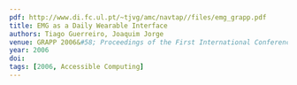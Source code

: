 ```yaml
---
pdf: http://www.di.fc.ul.pt/~tjvg/amc/navtap//files/emg_grapp.pdf
title: EMG as a Daily Wearable Interface
authors: Tiago Guerreiro, Joaquim Jorge
venue: GRAPP 2006&#58; Proceedings of the First International Conference on Computer Graphics Theory and Applications Conference on Computer Science Education. Setúbal, Portugal, February, 2006
year: 2006
doi: 
tags: [2006, Accessible Computing]
---
```

